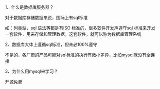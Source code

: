 1、什么是数据库服务器？   

对于数据库存储数据来说，国际上有sql标准

如：列类型，sql 语法等都是有ISO 标准的，很多软件开发声遵守sql 标准来开发一套软件，用来存储和管理数据。这套软件，就可以称为数据库管理系统



2、数据库大体上遵循sql标准，但未必100%遵守

不是的，各厂商的产品可能对sql标准的执行有微小差异，比如mysql就没有全连接



3、为什么用mysql来学习？

开源免费





 